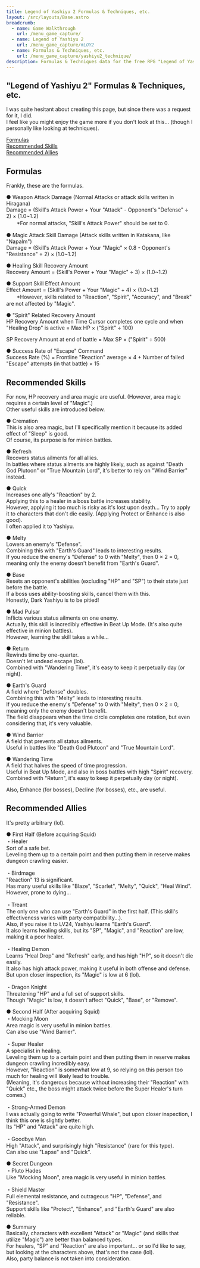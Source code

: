 ```yaml
---
title: Legend of Yashiyu 2 Formulas & Techniques, etc.
layout: /src/layouts/Base.astro
breadcrumb:
  - name: Game Walkthrough
    url: /menu_game_capture/
  - name: Legend of Yashiyu 2
    url: /menu_game_capture/#LOY2
  - name: Formulas & Techniques, etc.
    url: /menu_game_capture/yashiyu2_technique/
description: Formulas & Techniques data for the free RPG "Legend of Yashiyu 2".
---
```


## "Legend of Yashiyu 2" Formulas & Techniques, etc.

I was quite hesitant about creating this page, but since there was a request for it, I did.  
I feel like you might enjoy the game more if you don't look at this... (though I personally like looking at techniques).  
  
<Table of Contents>  

[Formulas](##COMPUTE)  
[Recommended Skills](/##SKILL)  
[Recommended Allies](/##FRIEND)  
  
  

## Formulas

Frankly, these are the formulas.  
  
● Weapon Attack Damage (Normal Attacks or attack skills written in Hiragana)  
Damage = (Skill's Attack Power + Your "Attack" - Opponent's "Defense" ÷ 2) × (1.0~1.2)  
　　*For normal attacks, "Skill's Attack Power" should be set to 0.  
  
● Magic Attack Skill Damage (Attack skills written in Katakana, like "Napalm")  
Damage = (Skill's Attack Power + Your "Magic" × 0.8 - Opponent's "Resistance" ÷ 2) × (1.0~1.2)  
  
● Healing Skill Recovery Amount  
Recovery Amount = (Skill's Power + Your "Magic" ÷ 3) × (1.0~1.2)  
  
● Support Skill Effect Amount  
Effect Amount = (Skill's Power + Your "Magic" ÷ 4) × (1.0~1.2)  
　　*However, skills related to "Reaction", "Spirit", "Accuracy", and "Break" are not affected by "Magic".  
  
● "Spirit" Related Recovery Amount  
HP Recovery Amount when Time Cursor completes one cycle and when "Healing Drop" is active = Max HP × ("Spirit" ÷ 100)  
  
SP Recovery Amount at end of battle = Max SP × ("Spirit" ÷ 500)  
  
● Success Rate of "Escape" Command  
Success Rate (%) = Frontline "Reaction" average × 4 + Number of failed "Escape" attempts (in that battle) × 15  
  

## Recommended Skills

For now, HP recovery and area magic are useful. (However, area magic requires a certain level of "Magic".)  
Other useful skills are introduced below.  
  
● Cremation  
This is also area magic, but I'll specifically mention it because its added effect of "Sleep" is good.  
Of course, its purpose is for minion battles.  
  
● Refresh  
Recovers status ailments for all allies.  
In battles where status ailments are highly likely, such as against "Death God Plutoon" or "True Mountain Lord", it's better to rely on "Wind Barrier" instead.  
  
● Quick  
Increases one ally's "Reaction" by 2.  
Applying this to a healer in a boss battle increases stability.  
However, applying it too much is risky as it's lost upon death... Try to apply it to characters that don't die easily. (Applying Protect or Enhance is also good).  
I often applied it to Yashiyu.  
  
● Melty  
Lowers an enemy's "Defense".  
Combining this with "Earth's Guard" leads to interesting results.  
If you reduce the enemy's "Defense" to 0 with "Melty", then 0 × 2 = 0, meaning only the enemy doesn't benefit from "Earth's Guard".  
  
● Base  
Resets an opponent's abilities (excluding "HP" and "SP") to their state just before the battle.  
If a boss uses ability-boosting skills, cancel them with this.  
Honestly, Dark Yashiyu is to be pitied!  
  
● Mad Pulsar  
Inflicts various status ailments on one enemy.  
Actually, this skill is incredibly effective in Beat Up Mode. (It's also quite effective in minion battles).  
However, learning the skill takes a while...  
  
● Return  
Rewinds time by one-quarter.  
Doesn't let undead escape (lol).  
Combined with "Wandering Time", it's easy to keep it perpetually day (or night).  
  
● Earth's Guard  
A field where "Defense" doubles.  
Combining this with "Melty" leads to interesting results.  
If you reduce the enemy's "Defense" to 0 with "Melty", then 0 × 2 = 0, meaning only the enemy doesn't benefit.  
The field disappears when the time circle completes one rotation, but even considering that, it's very valuable.  
  
● Wind Barrier  
A field that prevents all status ailments.  
Useful in battles like "Death God Plutoon" and "True Mountain Lord".  
  
● Wandering Time  
A field that halves the speed of time progression.  
Useful in Beat Up Mode, and also in boss battles with high "Spirit" recovery.  
Combined with "Return", it's easy to keep it perpetually day (or night).  
  
  
Also, Enhance (for bosses), Decline (for bosses), etc., are useful.

## Recommended Allies

It's pretty arbitrary (lol).  
  
● First Half (Before acquiring Squid)  
・Healer  
Sort of a safe bet.  
Leveling them up to a certain point and then putting them in reserve makes dungeon crawling easier.  
  
・Birdmage  
"Reaction" 13 is significant.  
Has many useful skills like "Blaze", "Scarlet", "Melty", "Quick", "Heal Wind".  
However, prone to dying...  
  
・Treant  
The only one who can use "Earth's Guard" in the first half. (This skill's effectiveness varies with party compatibility...).  
Also, if you raise it to LV24, Yashiyu learns "Earth's Guard".  
It also learns healing skills, but its "SP", "Magic", and "Reaction" are low, making it a poor healer.  
  
・Healing Demon  
Learns "Heal Drop" and "Refresh" early, and has high "HP", so it doesn't die easily.  
It also has high attack power, making it useful in both offense and defense.  
But upon closer inspection, its "Magic" is low at 6 (lol).  
  
・Dragon Knight  
Threatening "HP" and a full set of support skills.  
Though "Magic" is low, it doesn't affect "Quick", "Base", or "Remove".  
  
● Second Half (After acquiring Squid)  
・Mocking Moon  
Area magic is very useful in minion battles.  
Can also use "Wind Barrier".  
  
・Super Healer  
A specialist in healing.  
Leveling them up to a certain point and then putting them in reserve makes dungeon crawling incredibly easy.  
However, "Reaction" is somewhat low at 9, so relying on this person too much for healing will likely lead to trouble.  
(Meaning, it's dangerous because without increasing their "Reaction" with "Quick" etc., the boss might attack twice before the Super Healer's turn comes.)  
  
・Strong-Armed Demon  
I was actually going to write "Powerful Whale", but upon closer inspection, I think this one is slightly better.  
Its "HP" and "Attack" are quite high.  
  
・Goodbye Man  
High "Attack", and surprisingly high "Resistance" (rare for this type).  
Can also use "Lapse" and "Quick".  
  
  
● Secret Dungeon  
・Pluto Hades  
Like "Mocking Moon", area magic is very useful in minion battles.  
  
・Shield Master  
Full elemental resistance, and outrageous "HP", "Defense", and "Resistance".  
Support skills like "Protect", "Enhance", and "Earth's Guard" are also reliable.  
  
● Summary  
Basically, characters with excellent "Attack" or "Magic" (and skills that utilize "Magic") are better than balanced types.  
For healers, "SP" and "Reaction" are also important... or so I'd like to say, but looking at the characters above, that's not the case (lol).  
Also, party balance is not taken into consideration.